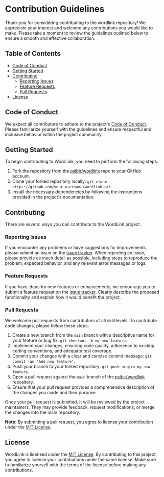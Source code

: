 # Contribution Guidelines

Thank you for considering contributing to the wordlink repository! We appreciate your interest and welcome any contributions you would like to make. Please take a moment to review the guidelines outlined below to ensure a smooth and effective collaboration.

## Table of Contents
- [Code of Conduct](#code-of-conduct)
- [Getting Started](#getting-started)
- [Contributing](#contributing)
  - [Reporting Issues](#reporting-issues)
  - [Feature Requests](#feature-requests)
  - [Pull Requests](#pull-requests)
- [License](#license)

## Code of Conduct
We expect all contributors to adhere to the project's [Code of Conduct](conduct.md). Please familiarize yourself with the guidelines and ensure respectful and inclusive behavior within the project community.

## Getting Started
To begin contributing to WordLink, you need to perform the following steps:

1. Fork the repository from the [psibir/wordlink](https://github.com/psibir/wordlink) repo to your GitHub account.
2. Clone your forked repository locally: `git clone https://github.com/your-username/wordlink.git`.
3. Install the necessary dependencies by following the instructions provided in the project's documentation.

## Contributing
There are several ways you can contribute to the WordLink project:

### Reporting Issues
If you encounter any problems or have suggestions for improvements, please submit an issue on the [issue tracker](https://github.com/psibir/wordlink/issues). When reporting an issue, please provide as much detail as possible, including steps to reproduce the problem, expected behavior, and any relevant error messages or logs.

### Feature Requests
If you have ideas for new features or enhancements, we encourage you to submit a feature request on the [issue tracker](https://github.com/psibir/wordlink/issues). Clearly describe the proposed functionality and explain how it would benefit the project.

### Pull Requests
We welcome pull requests from contributors of all skill levels. To contribute code changes, please follow these steps:

1. Create a new branch from the `main` branch with a descriptive name for your feature or bug fix: `git checkout -b my-new-feature`.
2. Implement your changes, ensuring code quality, adherence to existing coding conventions, and adequate test coverage.
3. Commit your changes with a clear and concise commit message: `git commit -am 'Add new feature'`.
4. Push your branch to your forked repository: `git push origin my-new-feature`.
5. Open a pull request against the `main` branch of the [psibir/wordlink](https://github.com/psibir/wordlink) repository.
6. Ensure that your pull request provides a comprehensive description of the changes you made and their purpose.

Once your pull request is submitted, it will be reviewed by the project maintainers. They may provide feedback, request modifications, or merge the changes into the main repository.

**Note:** By submitting a pull request, you agree to license your contribution under the [MIT License](license.txt).

## License
WordLink is licensed under the [MIT License](license.txt). By contributing to this project, you agree to license your contributions under the same license. Make sure to familiarize yourself with the terms of the license before making any contributions.
